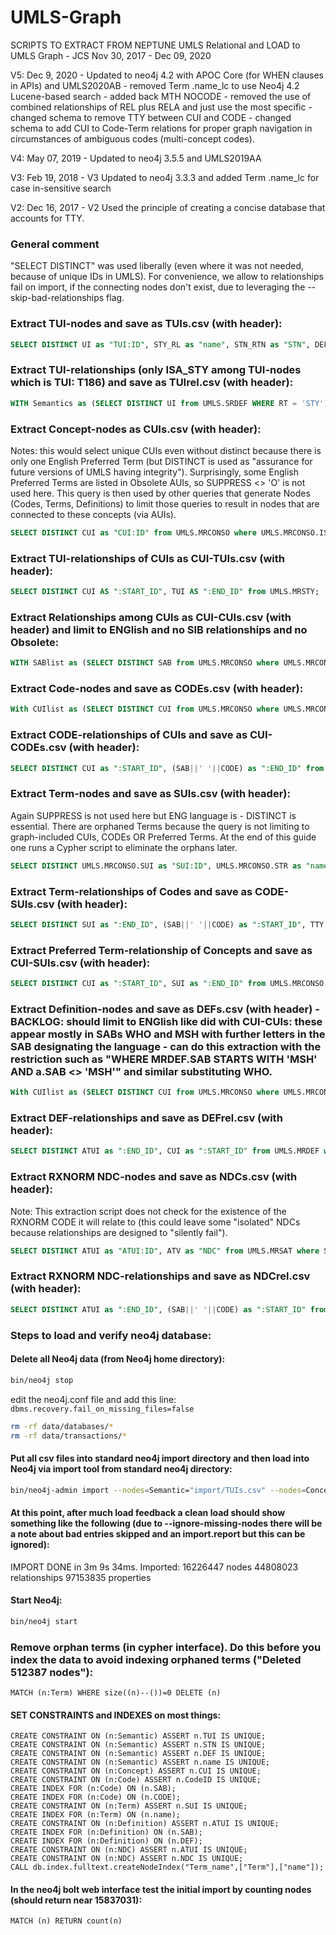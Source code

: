 # UMLS-Graph

SCRIPTS TO EXTRACT FROM NEPTUNE UMLS Relational and LOAD to UMLS Graph - JCS Nov 30, 2017 - Dec 09, 2020

V5: Dec 9, 2020 - Updated to neo4j 4.2 with APOC Core (for WHEN clauses in APIs) and UMLS2020AB - removed Term .name_lc to use Neo4j 4.2 Lucene-based search - added back MTH NOCODE - removed the use of combined relationships of REL plus RELA and just use the most specific - changed schema to remove TTY between CUI and CODE - changed schema to add CUI to Code-Term relations for proper graph navigation in circumstances of ambiguous codes (multi-concept codes).

V4: May 07, 2019 - Updated to neo4j 3.5.5 and UMLS2019AA

V3: Feb 19, 2018 - V3 Updated to neo4j 3.3.3 and added Term .name_lc for case in-sensitive search

V2: Dec 16, 2017 - V2 Used the principle of creating a concise database that accounts for TTY.

### General comment
"SELECT DISTINCT" was used liberally (even where it was not needed, because of unique IDs in UMLS). For convenience, we allow to relationships fail on import, if the connecting nodes don't exist, due to leveraging the --skip-bad-relationships flag.

### Extract TUI-nodes and save as TUIs.csv (with header):
```SQL
SELECT DISTINCT UI as "TUI:ID", STY_RL as "name", STN_RTN as "STN", DEF from UMLS.SRDEF where RT = 'STY';
```

### Extract TUI-relationships (only ISA_STY among TUI-nodes which is TUI: T186) and save as TUIrel.csv (with header):
```SQL
WITH Semantics as (SELECT DISTINCT UI from UMLS.SRDEF WHERE RT = 'STY') SELECT DISTINCT UI3 as ":END_ID", UI1 as ":START_ID" FROM UMLS.SRSTRE1 INNER JOIN Semantics ON UMLS.SRSTRE1.UI1 = Semantics.UI WHERE UI2 = 'T186';
```

### Extract Concept-nodes as CUIs.csv (with header):
Notes: this would select unique CUIs even without distinct because there is only one English Preferred Term (but DISTINCT is used as "assurance for future versions of UMLS having integrity"). Surprisingly, some English Preferred Terms are listed in Obsolete AUIs, so SUPPRESS <> 'O' is not used here. This query is then used by other queries that generate Nodes (Codes, Terms, Definitions) to limit those queries to result in nodes that are connected to these concepts (via AUIs).
```SQL
SELECT DISTINCT CUI as "CUI:ID" from UMLS.MRCONSO where UMLS.MRCONSO.ISPREF = 'Y' AND UMLS.MRCONSO.STT = 'PF' AND UMLS.MRCONSO.TS = 'P' and UMLS.MRCONSO.LAT = 'ENG';
```

### Extract TUI-relationships of CUIs as CUI-TUIs.csv (with header):
```SQL
SELECT DISTINCT CUI AS ":START_ID", TUI AS ":END_ID" from UMLS.MRSTY;
```

### Extract Relationships among CUIs as CUI-CUIs.csv (with header) and limit to ENGlish and no SIB relationships and no Obsolete: 
```SQL
WITH SABlist as (SELECT DISTINCT SAB from UMLS.MRCONSO where UMLS.MRCONSO.LAT = 'ENG') SELECT DISTINCT CUI2 AS ":START_ID", CUI1 AS ":END_ID", NVL(RELA, REL) as ":TYPE", UMLS.MRREL.SAB from UMLS.MRREL inner join SABlist on UMLS.MRREL.SAB = SABlist.SAB where UMLS.MRREL.SUPPRESS <> 'O' and CUI1 <> CUI2 and REL <> 'SIB';
```

### Extract Code-nodes and save as CODEs.csv (with header):
```SQL
With CUIlist as (SELECT DISTINCT CUI from UMLS.MRCONSO where UMLS.MRCONSO.ISPREF = 'Y' AND UMLS.MRCONSO.STT = 'PF' AND UMLS.MRCONSO.TS = 'P' and UMLS.MRCONSO.LAT = 'ENG') SELECT DISTINCT (UMLS.MRCONSO.SAB||' '||UMLS.MRCONSO.CODE) as "CodeID:ID", UMLS.MRCONSO.SAB, UMLS.MRCONSO.CODE from UMLS.MRCONSO inner join CUIlist on UMLS.MRCONSO.CUI = CUIlist.CUI where UMLS.MRCONSO.LAT = 'ENG' and SUPPRESS <> 'O';
```

### Extract CODE-relationships of CUIs and save as CUI-CODEs.csv (with header):
```SQL
SELECT DISTINCT CUI as ":START_ID", (SAB||' '||CODE) as ":END_ID" from UMLS.MRCONSO where LAT = 'ENG' and SUPPRESS <> 'O';
```

### Extract Term-nodes and save as SUIs.csv (with header):
Again SUPPRESS is not used here but ENG language is - DISTINCT is essential. There are orphaned Terms because the query is not limiting to graph-included CUIs, CODEs OR Preferred Terms. At the end of this guide one runs a Cypher script to eliminate the orphans later.
```SQL
SELECT DISTINCT UMLS.MRCONSO.SUI as "SUI:ID", UMLS.MRCONSO.STR as "name" FROM UMLS.MRCONSO WHERE UMLS.MRCONSO.LAT = 'ENG';
```

### Extract Term-relationships of Codes and save as CODE-SUIs.csv (with header):
```SQL
SELECT DISTINCT SUI as ":END_ID", (SAB||' '||CODE) as ":START_ID", TTY as ":TYPE", CUI as CUI from UMLS.MRCONSO where LAT = 'ENG' and SUPPRESS <> 'O';
```

### Extract Preferred Term-relationship of Concepts and save as CUI-SUIs.csv (with header):
```SQL
SELECT DISTINCT CUI as ":START_ID", SUI as ":END_ID" from UMLS.MRCONSO where UMLS.MRCONSO.ISPREF = 'Y' AND UMLS.MRCONSO.STT = 'PF' AND UMLS.MRCONSO.TS = 'P' and UMLS.MRCONSO.LAT = 'ENG';
```

### Extract Definition-nodes and save as DEFs.csv (with header) - BACKLOG: should limit to ENGlish like did with CUI-CUIs: these appear mostly in SABs WHO and MSH with further letters in the SAB designating the language - can do this extraction with the restriction such as "WHERE MRDEF.SAB STARTS WITH 'MSH' AND a.SAB <> 'MSH'" and similar substituting WHO.
```SQL
With CUIlist as (SELECT DISTINCT CUI from UMLS.MRCONSO where UMLS.MRCONSO.ISPREF = 'Y' AND UMLS.MRCONSO.STT = 'PF' AND UMLS.MRCONSO.TS = 'P' and UMLS.MRCONSO.LAT = 'ENG') SELECT DISTINCT UMLS.MRDEF.ATUI as "ATUI:ID", UMLS.MRDEF.SAB, UMLS.MRDEF.DEF FROM UMLS.MRDEF inner join CUIlist on UMLS.MRDEF.CUI = CUIlist.CUI where SUPPRESS <> 'O';
```
### Extract DEF-relationships and save as DEFrel.csv (with header):
```SQL
SELECT DISTINCT ATUI as ":END_ID", CUI as ":START_ID" from UMLS.MRDEF where SUPPRESS <> 'O';
```

### Extract RXNORM NDC-nodes and save as NDCs.csv (with header):
Note: This extraction script does not check for the existence of the RXNORM CODE it will relate to (this could leave some "isolated" NDCs because relationships are designed to "silently fail").
```SQL
SELECT DISTINCT ATUI as "ATUI:ID", ATV as "NDC" from UMLS.MRSAT where SAB = 'RXNORM' and ATN = 'NDC' and SUPPRESS <> 'O';
```

### Extract RXNORM NDC-relationships and save as NDCrel.csv (with header):
```SQL
SELECT DISTINCT ATUI as ":END_ID", (SAB||' '||CODE) as ":START_ID" from UMLS.MRSAT where SAB = 'RXNORM' and ATN = 'NDC' and SUPPRESS <> 'O';
```
### Steps to load and verify neo4j database:
#### Delete all Neo4j data (from Neo4j home directory):
```bash
bin/neo4j stop
```
edit the neo4j.conf file and add this line:
```dbms.recovery.fail_on_missing_files=false```
```bash
rm -rf data/databases/*
rm -rf data/transactions/*
```

#### Put all csv files into standard neo4j import directory and then load into Neo4j via import tool from standard neo4j directory:
```bash
bin/neo4j-admin import --nodes=Semantic="import/TUIs.csv" --nodes=Concept="import/CUIs.csv" --nodes=Code="import/CODEs.csv" --nodes=Term="import/SUIs.csv" --nodes=Definition="import/DEFs.csv" --nodes=NDC="import/NDCs.csv" --relationships=ISA_STY="import/TUIrel.csv" --relationships=STY="import/CUI-TUIs.csv" --relationships="import/CUI-CUIs.csv" --relationships=CODE="import/CUI-CODEs.csv" --relationships="import/CODE-SUIs.csv" --relationships=PREF_TERM="import/CUI-SUIs.csv" --relationships=DEF="import/DEFrel.csv" --relationships=NDC="import/NDCrel.csv" --skip-bad-relationships --skip-duplicate-nodes
```

#### At this point, after much load feedback a clean load should show something like the following (due to --ignore-missing-nodes there will be a note about bad entries skipped and an import.report but this can be ignored):
IMPORT DONE in 3m 9s 34ms. 
Imported:
  16226447 nodes
  44808023 relationships
  97153835 properties
  
#### Start Neo4j:
```bash
bin/neo4j start
```
### Remove orphan terms (in cypher interface).  Do this before you index the data to avoid indexing orphaned terms ("Deleted 512387 nodes"):
```cypher
MATCH (n:Term) WHERE size((n)--())=0 DELETE (n)
```

#### SET CONSTRAINTS and INDEXES on most things:
```cypher
CREATE CONSTRAINT ON (n:Semantic) ASSERT n.TUI IS UNIQUE;
CREATE CONSTRAINT ON (n:Semantic) ASSERT n.STN IS UNIQUE;
CREATE CONSTRAINT ON (n:Semantic) ASSERT n.DEF IS UNIQUE;
CREATE CONSTRAINT ON (n:Semantic) ASSERT n.name IS UNIQUE;
CREATE CONSTRAINT ON (n:Concept) ASSERT n.CUI IS UNIQUE;
CREATE CONSTRAINT ON (n:Code) ASSERT n.CodeID IS UNIQUE;
CREATE INDEX FOR (n:Code) ON (n.SAB);
CREATE INDEX FOR (n:Code) ON (n.CODE);
CREATE CONSTRAINT ON (n:Term) ASSERT n.SUI IS UNIQUE;
CREATE INDEX FOR (n:Term) ON (n.name);
CREATE CONSTRAINT ON (n:Definition) ASSERT n.ATUI IS UNIQUE;
CREATE INDEX FOR (n:Definition) ON (n.SAB);
CREATE INDEX FOR (n:Definition) ON (n.DEF);
CREATE CONSTRAINT ON (n:NDC) ASSERT n.ATUI IS UNIQUE;
CREATE CONSTRAINT ON (n:NDC) ASSERT n.NDC IS UNIQUE;
CALL db.index.fulltext.createNodeIndex("Term_name",["Term"],["name"]);
```

#### In the neo4j bolt web interface test the initial import by counting nodes (should return near 15837031):
```cypher
MATCH (n) RETURN count(n)
```
